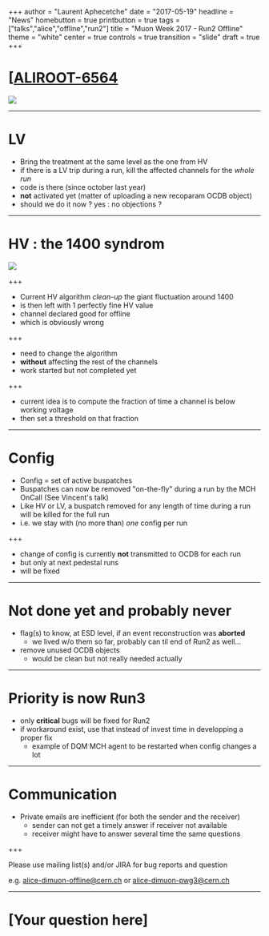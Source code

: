 +++
author = "Laurent Aphecetche"
date = "2017-05-19"
headline = "News"
homebutton = true
printbutton = true
tags = ["talks","alice","offline","run2"]
title = "Muon Week 2017 - Run2 Offline"
theme = "white"
center = true
controls = true
transition = "slide"
draft = true
+++

# [<i class="fa fa-ticket" aria-hidden="true"></i>[ALIROOT-6564](https://alice.its.cern.ch/jira/browse/ALIROOT-6564)

![](/talk/2017-05-19-muon-week-giusti-run2/jira-6564.png)

---

# LV

- Bring the treatment at the same level as the one from HV
- if there is a LV trip during a run, kill the affected channels for the _whole run_
- code is there (since october last year)
- **not** activated yet (matter of uploading a new recoparam OCDB object)
- should we do it now ? yes : no objections ?

---

# HV : the 1400 syndrom

![](/talk/2017-05-19-muon-week-giusti-run2/chamber03left-quad2sect1-run260751.png)

+++

- Current HV algorithm _clean-up_ the giant fluctuation around 1400 
- is then left with 1 perfectly fine HV value
- channel declared good for offline
- which is obviously wrong

+++

- need to change the algorithm
- **without** affecting the rest of the channels
- work started but not completed yet

+++

- current idea is to compute the fraction of time a channel is below working voltage
- then set a threshold on that fraction

---

# Config

- Config = set of active buspatches
- Buspatches can now be removed "on-the-fly" during a run by the MCH OnCall (See Vincent's talk)
- Like HV or LV, a buspatch removed for any length of time during a run will be killed for the full run
- i.e. we stay with (no more than) _one_ config per run

+++

- change of config is currently **not** transmitted to OCDB for each run
- but only at next pedestal runs
- will be fixed

---

# Not done yet and probably never

- flag(s) to know, at ESD level, if an event reconstruction was **aborted**
    - we lived w/o them so far, probably can til end of Run2 as well...
- remove unused OCDB objects
    - would be clean but not really needed actually

---

# Priority is now Run3

- only **critical** bugs will be fixed for Run2
- if workaround exist, use that instead of invest time in developping a proper fix
    - example of DQM MCH agent to be restarted when config changes a lot


---

# Communication

- Private emails are inefficient (for both the sender and the receiver)
    - sender can not get a timely answer if receiver not available
    - receiver might have to answer several time the same questions

+++

Please use mailing list(s) and/or JIRA for bug reports and question

e.g. alice-dimuon-offline@cern.ch or alice-dimuon-pwg3@cern.ch

---


# [Your question here]
